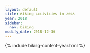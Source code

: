```yaml
---
layout: default
title: Biking Activities in 2018
year: 2018
sidebar:
  nav: biking     
modify_date: 2018-12-30  
---
```

{% include biking-content-year.html %}